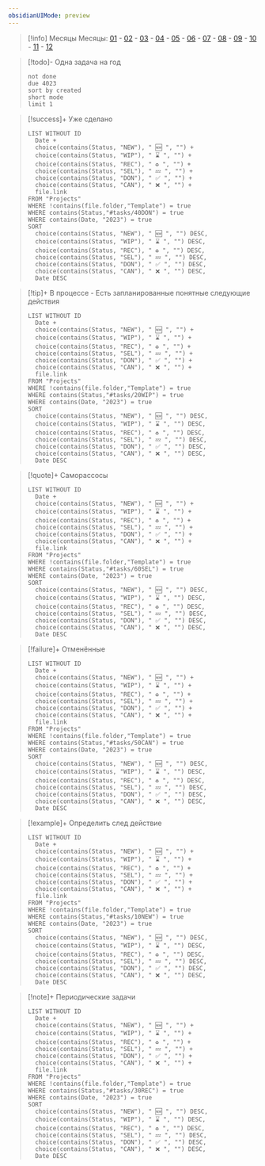```yaml
---
obsidianUIMode: preview
---
```

> [!info] Месяцы
> Месяцы: [01](Date_Notes/Monthly_Notes/2023-01) - [02](Date_Notes/Monthly_Notes/2023-02) - [03](Date_Notes/Monthly_Notes/2023-03) - [04](Date_Notes/Monthly_Notes/2023-04) - [05](Date_Notes/Monthly_Notes/2023-05) - [06](Date_Notes/Monthly_Notes/2023-06) - [07](Date_Notes/Monthly_Notes/2023-07) - [08](Date_Notes/Monthly_Notes/2023-08) - [09](Date_Notes/Monthly_Notes/2023-09) - [10](Date_Notes/Monthly_Notes/2023-10) - [11](Date_Notes/Monthly_Notes/2023-11) - [12](Date_Notes/Monthly_Notes/2023-12)

> [!todo]- Одна задача на год
> ```tasks
> not done 
> due 4023
> sort by created
> short mode
> limit 1
> ```

> [!success]+ Уже сделано
> ```dataview
> LIST WITHOUT ID 
> 	Date +
> 	choice(contains(Status, "NEW"), " 🆕 ", "") +
> 	choice(contains(Status, "WIP"), " ⌛ ", "") +
> 	choice(contains(Status, "REC"), " ♻️ ", "") +
> 	choice(contains(Status, "SEL"), " 💤 ", "") +
> 	choice(contains(Status, "DON"), " ✅ ", "") +
> 	choice(contains(Status, "CAN"), " ❌ ", "") +
> 	file.link
> FROM "Projects"
> WHERE !contains(file.folder,"Template") = true
> WHERE contains(Status,"#tasks/40DON") = true
> WHERE contains(Date, "2023") = true
> SORT
> 	choice(contains(Status, "NEW"), " 🆕 ", "") DESC,
> 	choice(contains(Status, "WIP"), " ⌛ ", "") DESC,
> 	choice(contains(Status, "REC"), " ♻️ ", "") DESC,
> 	choice(contains(Status, "SEL"), " 💤 ", "") DESC,
> 	choice(contains(Status, "DON"), " ✅ ", "") DESC,
> 	choice(contains(Status, "CAN"), " ❌ ", "") DESC,
> 	Date DESC
> ```

> [!tip]+ В процессе - Есть запланированные понятные следующие действия
> ```dataview
> LIST WITHOUT ID 
> 	Date +
> 	choice(contains(Status, "NEW"), " 🆕 ", "") +
> 	choice(contains(Status, "WIP"), " ⌛ ", "") +
> 	choice(contains(Status, "REC"), " ♻️ ", "") +
> 	choice(contains(Status, "SEL"), " 💤 ", "") +
> 	choice(contains(Status, "DON"), " ✅ ", "") +
> 	choice(contains(Status, "CAN"), " ❌ ", "") +
> 	file.link
> FROM "Projects"
> WHERE !contains(file.folder,"Template") = true
> WHERE contains(Status,"#tasks/20WIP") = true
> WHERE contains(Date, "2023") = true
> SORT
> 	choice(contains(Status, "NEW"), " 🆕 ", "") DESC,
> 	choice(contains(Status, "WIP"), " ⌛ ", "") DESC,
> 	choice(contains(Status, "REC"), " ♻️ ", "") DESC,
> 	choice(contains(Status, "SEL"), " 💤 ", "") DESC,
> 	choice(contains(Status, "DON"), " ✅ ", "") DESC,
> 	choice(contains(Status, "CAN"), " ❌ ", "") DESC,
> 	Date DESC
> ```

> [!quote]+ Саморассосы
> ```dataview
> LIST WITHOUT ID 
> 	Date +
> 	choice(contains(Status, "NEW"), " 🆕 ", "") +
> 	choice(contains(Status, "WIP"), " ⌛ ", "") +
> 	choice(contains(Status, "REC"), " ♻️ ", "") +
> 	choice(contains(Status, "SEL"), " 💤 ", "") +
> 	choice(contains(Status, "DON"), " ✅ ", "") +
> 	choice(contains(Status, "CAN"), " ❌ ", "") +
> 	file.link
> FROM "Projects"
> WHERE !contains(file.folder,"Template") = true
> WHERE contains(Status,"#tasks/60SEL") = true
> WHERE contains(Date, "2023") = true
> SORT
> 	choice(contains(Status, "NEW"), " 🆕 ", "") DESC,
> 	choice(contains(Status, "WIP"), " ⌛ ", "") DESC,
> 	choice(contains(Status, "REC"), " ♻️ ", "") DESC,
> 	choice(contains(Status, "SEL"), " 💤 ", "") DESC,
> 	choice(contains(Status, "DON"), " ✅ ", "") DESC,
> 	choice(contains(Status, "CAN"), " ❌ ", "") DESC,
> 	Date DESC
> ```

> [!failure]+ Отменённые
> ```dataview
> LIST WITHOUT ID 
> 	Date +
> 	choice(contains(Status, "NEW"), " 🆕 ", "") +
> 	choice(contains(Status, "WIP"), " ⌛ ", "") +
> 	choice(contains(Status, "REC"), " ♻️ ", "") +
> 	choice(contains(Status, "SEL"), " 💤 ", "") +
> 	choice(contains(Status, "DON"), " ✅ ", "") +
> 	choice(contains(Status, "CAN"), " ❌ ", "") +
> 	file.link
> FROM "Projects"
> WHERE !contains(file.folder,"Template") = true
> WHERE contains(Status,"#tasks/50CAN") = true
> WHERE contains(Date, "2023") = true
> SORT
> 	choice(contains(Status, "NEW"), " 🆕 ", "") DESC,
> 	choice(contains(Status, "WIP"), " ⌛ ", "") DESC,
> 	choice(contains(Status, "REC"), " ♻️ ", "") DESC,
> 	choice(contains(Status, "SEL"), " 💤 ", "") DESC,
> 	choice(contains(Status, "DON"), " ✅ ", "") DESC,
> 	choice(contains(Status, "CAN"), " ❌ ", "") DESC,
> 	Date DESC
> ```

> [!example]+ Определить след действие
> ```dataview
> LIST WITHOUT ID 
> 	Date +
> 	choice(contains(Status, "NEW"), " 🆕 ", "") +
> 	choice(contains(Status, "WIP"), " ⌛ ", "") +
> 	choice(contains(Status, "REC"), " ♻️ ", "") +
> 	choice(contains(Status, "SEL"), " 💤 ", "") +
> 	choice(contains(Status, "DON"), " ✅ ", "") +
> 	choice(contains(Status, "CAN"), " ❌ ", "") +
> 	file.link
> FROM "Projects"
> WHERE !contains(file.folder,"Template") = true
> WHERE contains(Status,"#tasks/10NEW") = true
> WHERE contains(Date, "2023") = true
> SORT
> 	choice(contains(Status, "NEW"), " 🆕 ", "") DESC,
> 	choice(contains(Status, "WIP"), " ⌛ ", "") DESC,
> 	choice(contains(Status, "REC"), " ♻️ ", "") DESC,
> 	choice(contains(Status, "SEL"), " 💤 ", "") DESC,
> 	choice(contains(Status, "DON"), " ✅ ", "") DESC,
> 	choice(contains(Status, "CAN"), " ❌ ", "") DESC,
> 	Date DESC
> ```

> [!note]+ Периодические задачи
> ```dataview
> LIST WITHOUT ID 
> 	Date +
> 	choice(contains(Status, "NEW"), " 🆕 ", "") +
> 	choice(contains(Status, "WIP"), " ⌛ ", "") +
> 	choice(contains(Status, "REC"), " ♻️ ", "") +
> 	choice(contains(Status, "SEL"), " 💤 ", "") +
> 	choice(contains(Status, "DON"), " ✅ ", "") +
> 	choice(contains(Status, "CAN"), " ❌ ", "") +
> 	file.link
> FROM "Projects"
> WHERE !contains(file.folder,"Template") = true
> WHERE contains(Status,"#tasks/30REC") = true
> WHERE contains(Date, "2023") = true
> SORT
> 	choice(contains(Status, "NEW"), " 🆕 ", "") DESC,
> 	choice(contains(Status, "WIP"), " ⌛ ", "") DESC,
> 	choice(contains(Status, "REC"), " ♻️ ", "") DESC,
> 	choice(contains(Status, "SEL"), " 💤 ", "") DESC,
> 	choice(contains(Status, "DON"), " ✅ ", "") DESC,
> 	choice(contains(Status, "CAN"), " ❌ ", "") DESC,
> 	Date DESC
> ```